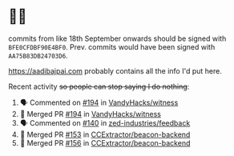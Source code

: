 # 👋🏻
<!--
**aadibajpai/aadibajpai** is a ✨ _special_ ✨ repository because its `README.md` (this file) appears on your GitHub profile.
-->
commits from like 18th September onwards should be signed with `BFE0CFDBF90E4BF0`. Prev. commits would have been signed with `AA75B83DB24703D6`.

https://aadibajpai.com probably contains all the info I'd put here.

Recent activity ~~so people can stop saying I do nothing~~:
<!--START_SECTION:activity-->
1. 🗣 Commented on [#194](https://github.com/VandyHacks/witness/issues/194) in [VandyHacks/witness](https://github.com/VandyHacks/witness)
2. 🎉 Merged PR [#194](https://github.com/VandyHacks/witness/pull/194) in [VandyHacks/witness](https://github.com/VandyHacks/witness)
3. 🗣 Commented on [#140](https://github.com/zed-industries/feedback/issues/140) in [zed-industries/feedback](https://github.com/zed-industries/feedback)
4. 🎉 Merged PR [#153](https://github.com/CCExtractor/beacon-backend/pull/153) in [CCExtractor/beacon-backend](https://github.com/CCExtractor/beacon-backend)
5. 🎉 Merged PR [#156](https://github.com/CCExtractor/beacon-backend/pull/156) in [CCExtractor/beacon-backend](https://github.com/CCExtractor/beacon-backend)
<!--END_SECTION:activity-->
